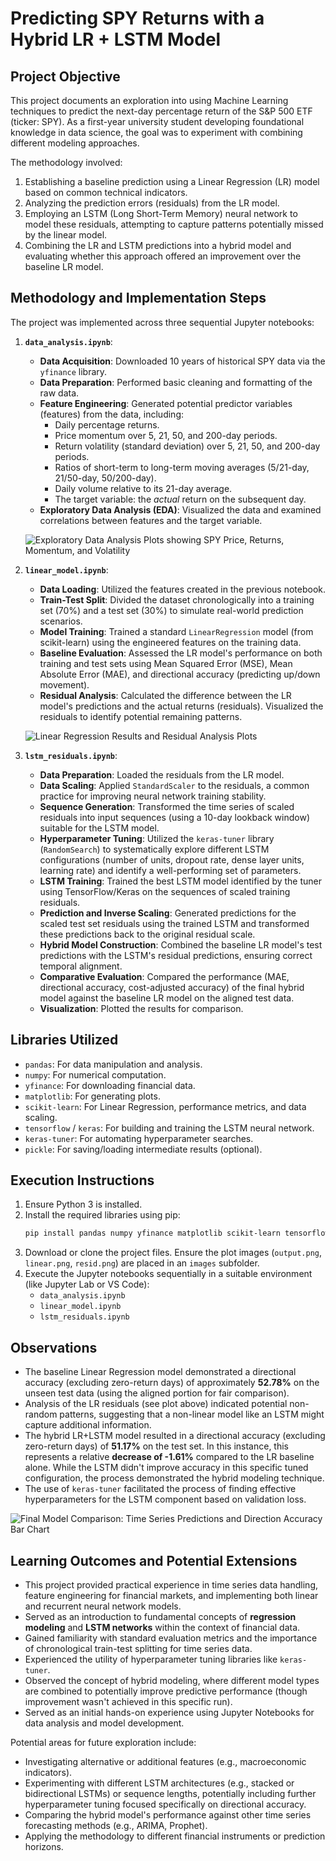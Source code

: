 # Predicting SPY Returns with a Hybrid LR + LSTM Model

## Project Objective

This project documents an exploration into using Machine Learning techniques to predict the next-day percentage return of the S&P 500 ETF (ticker: SPY). As a first-year university student developing foundational knowledge in data science, the goal was to experiment with combining different modeling approaches.

The methodology involved:

1.  Establishing a baseline prediction using a Linear Regression (LR) model based on common technical indicators.
2.  Analyzing the prediction errors (residuals) from the LR model.
3.  Employing an LSTM (Long Short-Term Memory) neural network to model these residuals, attempting to capture patterns potentially missed by the linear model.
4.  Combining the LR and LSTM predictions into a hybrid model and evaluating whether this approach offered an improvement over the baseline LR model.

## Methodology and Implementation Steps

The project was implemented across three sequential Jupyter notebooks:

1.  **`data_analysis.ipynb`**:
    * **Data Acquisition**: Downloaded 10 years of historical SPY data via the `yfinance` library.
    * **Data Preparation**: Performed basic cleaning and formatting of the raw data.
    * **Feature Engineering**: Generated potential predictor variables (features) from the data, including:
        * Daily percentage returns.
        * Price momentum over 5, 21, 50, and 200-day periods.
        * Return volatility (standard deviation) over 5, 21, 50, and 200-day periods.
        * Ratios of short-term to long-term moving averages (5/21-day, 21/50-day, 50/200-day).
        * Daily volume relative to its 21-day average.
        * The target variable: the *actual* return on the subsequent day.
    * **Exploratory Data Analysis (EDA)**: Visualized the data and examined correlations between features and the target variable.

    ![Exploratory Data Analysis Plots showing SPY Price, Returns, Momentum, and Volatility](images/output.png)

2.  **`linear_model.ipynb`**:
    * **Data Loading**: Utilized the features created in the previous notebook.
    * **Train-Test Split**: Divided the dataset chronologically into a training set (70%) and a test set (30%) to simulate real-world prediction scenarios.
    * **Model Training**: Trained a standard `LinearRegression` model (from scikit-learn) using the engineered features on the training data.
    * **Baseline Evaluation**: Assessed the LR model's performance on both training and test sets using Mean Squared Error (MSE), Mean Absolute Error (MAE), and directional accuracy (predicting up/down movement).
    * **Residual Analysis**: Calculated the difference between the LR model's predictions and the actual returns (residuals). Visualized the residuals to identify potential remaining patterns.

    ![Linear Regression Results and Residual Analysis Plots](images/linear.png)

3.  **`lstm_residuals.ipynb`**:
    * **Data Preparation**: Loaded the residuals from the LR model.
    * **Data Scaling**: Applied `StandardScaler` to the residuals, a common practice for improving neural network training stability.
    * **Sequence Generation**: Transformed the time series of scaled residuals into input sequences (using a 10-day lookback window) suitable for the LSTM model.
    * **Hyperparameter Tuning**: Utilized the `keras-tuner` library (`RandomSearch`) to systematically explore different LSTM configurations (number of units, dropout rate, dense layer units, learning rate) and identify a well-performing set of parameters.
    * **LSTM Training**: Trained the best LSTM model identified by the tuner using TensorFlow/Keras on the sequences of scaled training residuals.
    * **Prediction and Inverse Scaling**: Generated predictions for the scaled test set residuals using the trained LSTM and transformed these predictions back to the original residual scale.
    * **Hybrid Model Construction**: Combined the baseline LR model's test predictions with the LSTM's residual predictions, ensuring correct temporal alignment.
    * **Comparative Evaluation**: Compared the performance (MAE, directional accuracy, cost-adjusted accuracy) of the final hybrid model against the baseline LR model on the aligned test data.
    * **Visualization**: Plotted the results for comparison.

## Libraries Utilized

* `pandas`: For data manipulation and analysis.
* `numpy`: For numerical computation.
* `yfinance`: For downloading financial data.
* `matplotlib`: For generating plots.
* `scikit-learn`: For Linear Regression, performance metrics, and data scaling.
* `tensorflow` / `keras`: For building and training the LSTM neural network.
* `keras-tuner`: For automating hyperparameter searches.
* `pickle`: For saving/loading intermediate results (optional).

## Execution Instructions

1.  Ensure Python 3 is installed.
2.  Install the required libraries using pip:
    ```bash
    pip install pandas numpy yfinance matplotlib scikit-learn tensorflow keras-tuner
    ```
3.  Download or clone the project files. Ensure the plot images (`output.png`, `linear.png`, `resid.png`) are placed in an `images` subfolder.
4.  Execute the Jupyter notebooks sequentially in a suitable environment (like Jupyter Lab or VS Code):
    * `data_analysis.ipynb`
    * `linear_model.ipynb`
    * `lstm_residuals.ipynb`

## Observations

* The baseline Linear Regression model demonstrated a directional accuracy (excluding zero-return days) of approximately **52.78%** on the unseen test data (using the aligned portion for fair comparison).
* Analysis of the LR residuals (see plot above) indicated potential non-random patterns, suggesting that a non-linear model like an LSTM might capture additional information.
* The hybrid LR+LSTM model resulted in a directional accuracy (excluding zero-return days) of **51.17%** on the test set. In this instance, this represents a relative **decrease of -1.61%** compared to the LR baseline alone. While the LSTM didn't improve accuracy in this specific tuned configuration, the process demonstrated the hybrid modeling technique.
* The use of `keras-tuner` facilitated the process of finding effective hyperparameters for the LSTM component based on validation loss.

![Final Model Comparison: Time Series Predictions and Direction Accuracy Bar Chart](images/resid.png)

## Learning Outcomes and Potential Extensions

* This project provided practical experience in time series data handling, feature engineering for financial markets, and implementing both linear and recurrent neural network models.
* Served as an introduction to fundamental concepts of **regression modeling** and **LSTM networks** within the context of financial data.
* Gained familiarity with standard evaluation metrics and the importance of chronological train-test splitting for time series data.
* Experienced the utility of hyperparameter tuning libraries like `keras-tuner`.
* Observed the concept of hybrid modeling, where different model types are combined to potentially improve predictive performance (though improvement wasn't achieved in this specific run).
* Served as an initial hands-on experience using Jupyter Notebooks for data analysis and model development.

Potential areas for future exploration include:

* Investigating alternative or additional features (e.g., macroeconomic indicators).
* Experimenting with different LSTM architectures (e.g., stacked or bidirectional LSTMs) or sequence lengths, potentially including further hyperparameter tuning focused specifically on directional accuracy.
* Comparing the hybrid model's performance against other time series forecasting methods (e.g., ARIMA, Prophet).
* Applying the methodology to different financial instruments or prediction horizons.
